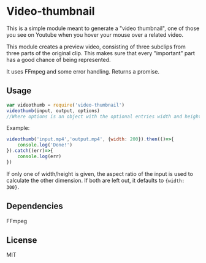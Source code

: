 # Video-thumbnail
This is a simple module meant to generate a "video thumbnail", one of those you see on Youtube when you hover your mouse over a related video.

This module creates a preview video, consisting of three subclips from three parts of the original clip. This makes sure that every "important" part has a good chance of being represented.

It uses FFmpeg and some error handling. Returns a promise.

## Usage

```javascript
var videothumb = require('video-thumbnail')
videothumb(input, output, options)
//Where options is an object with the optional entries width and height
```

Example:
```javascript
videothumb('input.mp4','output.mp4', {width: 200}).then(()=>{
    console.log('Done!')
}).catch((err)=>{
    console.log(err)
})
```

If only one of width/height is given, the aspect ratio of the input is used to calculate the other dimension. If both are left out, it defaults to `{width: 300}`.

## Dependencies
FFmpeg

## License
MIT